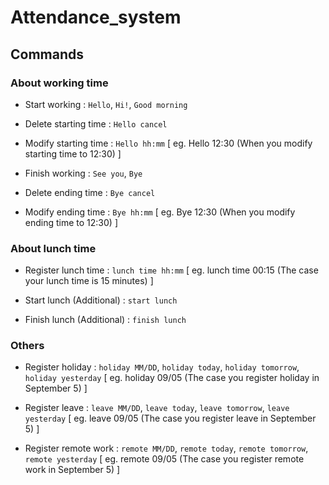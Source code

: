 # Attendance_system

## Commands

### About working time

- Start working : `Hello`, `Hi!`, `Good morning`

- Delete starting time : `Hello cancel`

- Modify starting time : `Hello hh:mm` [ eg. Hello 12:30 (When you modify starting time to 12:30) ]

- Finish working : `See you`, `Bye`

- Delete ending time : `Bye cancel`

- Modify ending time : `Bye hh:mm` [ eg. Bye 12:30 (When you modify ending time to 12:30) ]

### About lunch time

- Register lunch time : `lunch time hh:mm` [ eg. lunch time 00:15 (The case your lunch time is 15 minutes) ]

- Start lunch (Additional) : `start lunch`

- Finish lunch (Additional) : `finish lunch`

### Others

- Register holiday : `holiday MM/DD`, `holiday today`, `holiday tomorrow`, `holiday yesterday` [ eg. holiday 09/05 (The case you register holiday in September 5) ]

- Register leave : `leave MM/DD`, `leave today`, `leave tomorrow`, `leave yesterday` [ eg. leave 09/05 (The case you register leave in September 5) ]

- Register remote work : `remote MM/DD`, `remote today`, `remote tomorrow`, `remote yesterday` [ eg. remote 09/05 (The case you register remote work in September 5) ]
